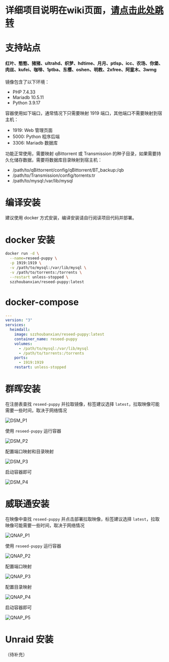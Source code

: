 # 详细项目说明在wiki页面，[请点击此处跳转](https://github.com/Reseed-Puppy/Reseed-Puppy/wiki/%E5%AE%89%E8%A3%85%E6%8C%87%E5%BC%95)
# 支持站点
#### 红叶、憨憨、猪猪、ultrahd、织梦、hdtime、月月、ptlsp、icc、农场、你堡、肉丝、kufei、咖啡、1ptba、东樱、oshen、明教、2xfree、阿童木、3wmg
镜像包含了以下环境：

- PHP 7.4.33
- Mariadb 10.5.11
- Python 3.9.17

容器使用如下端口，通常情况下只需要映射 1919 端口，其他端口不需要映射到宿主机：

- 1919: Web 管理页面
- 5000: Python 程序后端
- 3306: Mariadb 数据库

功能正常使用，需要映射 qBittorrent 或 Transmission 的种子目录，如果需要持久化储存数据，需要将数据库目录映射到宿主机：

- /path/to/qBittorrent/config/qBittorrent/BT_backup:/qb
- /path/to/Transmission/config/torrents:tr
- /path/to/mysql:/var/lib/mysql

# 编译安装

建议使用 docker 方式安装，编译安装请自行阅读项目代码并部署。

# docker 安装

```bash
docker run -d \
  --name=reseed-puppy \
  -p 1919:1919 \
  -v /path/to/mysql:/var/lib/mysql \
  -v /path/to/torrents:/torrents \
  --restart unless-stopped \
  szzhoubanxian/reseed-puppy:latest
```

# docker-compose

```yaml
---
version: "3"
services:
  heimdall:
    image: szzhoubanxian/reseed-puppy:latest
    container_name: reseed-puppy
    volumes:
      - /path/to/mysql:/var/lib/mysql
      - /path/to/torrents:/torrents
    ports:
      - 1919:1919
    restart: unless-stopped
```

# 群晖安装

在注册表查找 `reseed-puppy` 并拉取镜像，标签建议选择 `latest`，拉取映像可能需要一些时间，取决于网络情况

![DSM_P1](../../wiki/image/DSM_P1.png)

使用 `reseed-puppy` 运行容器

![DSM_P2](../../wiki/image/DSM_P2.png)

配置端口映射和目录映射

![DSM_P3](../../wiki/image/DSM_P3.png)

启动容器即可

![DSM_P4](../../wiki/image/DSM_P4.png)

# 威联通安装

在映像中查找 `reseed-puppy` 并点击部署拉取映像，标签建议选择 `latest`，拉取映像可能需要一些时间，取决于网络情况

![QNAP_P1](../../wiki/image/QNAP_P1.png)

使用 `reseed-puppy` 运行容器

![QNAP_P2](../../wiki/image/QNAP_P2.png)

配置端口映射

![QNAP_P3](../../wiki/image/QNAP_P3.png)

配置目录映射

![QNAP_P4](../../wiki/image/QNAP_P4.png)

启动容器即可

![QNAP_P5](../../wiki/image/QNAP_P5.png)

# Unraid 安装

（待补充）
